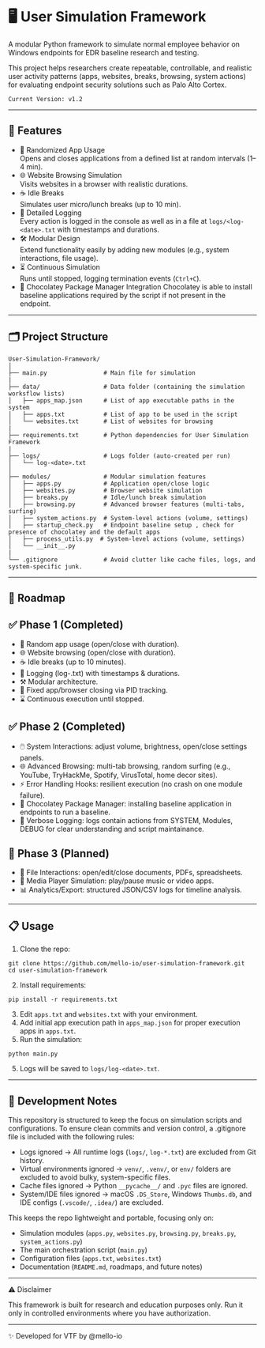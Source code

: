 # 🖥️ User Simulation Framework

A modular Python framework to simulate normal employee behavior on Windows endpoints for EDR baseline research and testing.

This project helps researchers create repeatable, controllable, and realistic user activity patterns (apps, websites, breaks, browsing, system actions) for evaluating endpoint security solutions such as Palo Alto Cortex.

`Current Version: v1.2 `

---

## 📌 Features

- 🎲 Randomized App Usage\
  Opens and closes applications from a defined list at random intervals (1–4 min).
- 🌐 Website Browsing Simulation\
  Visits websites in a browser with realistic durations.
- ☕ Idle Breaks\
  Simulates user micro/lunch breaks (up to 10 min).
- 📑 Detailed Logging\
  Every action is logged in the console as well as in a file at ` logs/<log-<date>.txt ` with timestamps and durations.
- 🛠️ Modular Design\
  Extend functionality easily by adding new modules (e.g., system interactions, file usage).
- ⏳ Continuous Simulation\
  Runs until stopped, logging termination events (` Ctrl+C `).
- 🍫 Chocolatey Package Manager Integration
  Chocolatey is able to install baseline applications required by the script if not present in the endpoint.

---

## 🗂️ Project Structure

```
User-Simulation-Framework/
│
├── main.py                # Main file for simulation
|
├── data/                  # Data folder (containing the simulation worksflow lists)
│   ├── apps_map.json      # List of app executable paths in the system
│   ├── apps.txt           # List of app to be used in the script
│   └── websites.txt       # List of websites for browsing
|
├── requirements.txt       # Python dependencies for User Simulation Framework
|
├── logs/                  # Logs folder (auto-created per run)
│   └── log-<date>.txt
│
├── modules/               # Modular simulation features
│   ├── apps.py            # Application open/close logic
│   ├── websites.py        # Browser website simulation
│   ├── breaks.py          # Idle/lunch break simulation
│   ├── browsing.py        # Advanced browser features (multi-tabs, surfing)
│   ├── system_actions.py  # System-level actions (volume, settings)
│   ├── startup_check.py   # Endpoint baseline setup , check for presence of chocolatey and the default apps
│   ├── process_utils.py  # System-level actions (volume, settings)
│   └── __init__.py
|
└── .gitignore             # Avoid clutter like cache files, logs, and system-specific junk.

```

---

## 📖 Roadmap

## ✅ Phase 1 (Completed)

- 🎲 Random app usage (open/close with duration).
- 🌐 Website browsing (open/close with duration).
- ☕ Idle breaks (up to 10 minutes).
- 📝 Logging (log-<date>.txt) with timestamps & durations.
- ⚒️ Modular architecture.
- 🔏 Fixed app/browser closing via PID tracking.
- ⌛ Continuous execution until stopped.


## ✅ Phase 2 (Completed)

- 🖱️ System Interactions: adjust volume, brightness, open/close settings panels.
- 🌐 Advanced Browsing: multi-tab browsing, random surfing (e.g., YouTube, TryHackMe, Spotify, VirusTotal, home decor sites).
- ⚡ Error Handling Hooks: resilient execution (no crash on one module failure).
- 🍫 Chocolatey Package Manager: installing baseline application in endpoints to run a baseline.
- 📝 Verbose Logging: logs contain actions from SYSTEM, Modules, DEBUG for clear understanding and script maintainance.


## 🚀 Phase 3 (Planned)
- 📂 File Interactions: open/edit/close documents, PDFs, spreadsheets.
- 🎵 Media Player Simulation: play/pause music or video apps.
- 📊 Analytics/Export: structured JSON/CSV logs for timeline analysis.


---

## 📋 Usage

1. Clone the repo:
```
git clone https://github.com/mello-io/user-simulation-framework.git
cd user-simulation-framework
```
2. Install requirements:
```
pip install -r requirements.txt
```
3. Edit ` apps.txt ` and ` websites.txt ` with your environment.
4. Add initial app execution path in ` apps_map.json ` for proper execution apps in ` apps.txt `.
5. Run the simulation:
```
python main.py
```
5. Logs will be saved to ` logs/log-<date>.txt `.

---

## 📝 Development Notes

This repository is structured to keep the focus on simulation scripts and configurations.
To ensure clean commits and version control, a .gitignore file is included with the following rules:
- Logs ignored → All runtime logs (` logs/ `, ` log-*.txt `) are excluded from Git history.
- Virtual environments ignored → ` venv/ `, ` .venv/ `, or ` env/ ` folders are excluded to avoid bulky, system-specific files.
- Cache files ignored → Python ` __pycache__/ ` and ` .pyc ` files are ignored.
- System/IDE files ignored → macOS ` .DS_Store `, Windows ` Thumbs.db `, and IDE configs (` .vscode/ `, ` .idea/ `) are excluded.

This keeps the repo lightweight and portable, focusing only on:
- Simulation modules (` apps.py `, ` websites.py `, ` browsing.py `, ` breaks.py `, ` system_actions.py `)
- The main orchestration script (` main.py `)
- Configuration files (` apps.txt `, ` websites.txt `)
- Documentation (` README.md `, roadmaps, and future notes)

---

⚠️ Disclaimer

This framework is built for research and education purposes only.
Run it only in controlled environments where you have authorization.

---
✨ Developed for VTF by @mello-io
